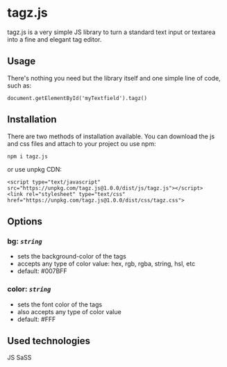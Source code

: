 # tagz.js

tagz.js is a very simple JS library to turn a standard text input or textarea into a fine and elegant tag editor.


## Usage

There's nothing you need but the library itself and one simple line of code, such as:

    document.getElementById('myTextfield').tagz()

## Installation

There are two methods of installation available. You can download the js and css files and attach to your project ou use npm:

    npm i tagz.js
or use unpkg CDN:

    <script type="text/javascript" src="https://unpkg.com/tagz.js@1.0.0/dist/js/tagz.js"></script>
    <link rel="stylesheet" type="text/css" href="https://unpkg.com/tagz.js@1.0.0/dist/css/tagz.css">

## Options

### bg: *`string`*

 - sets the background-color of the tags
 - accepts any type of color value: hex, rgb, rgba, string, hsl, etc
 - default: #007BFF

### color: *`string`*

 - sets the font color of the tags
 - also accepts any type of color value
 - default: #FFF

## Used technologies

JS
SaSS

